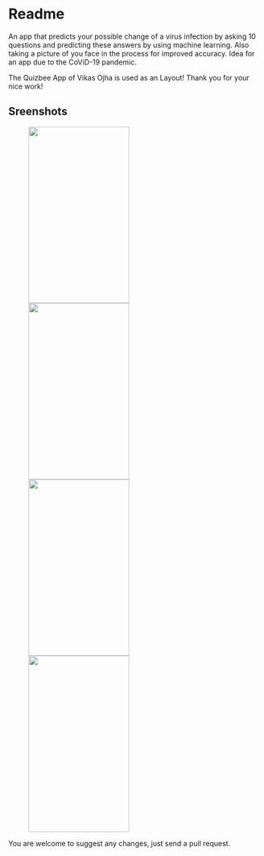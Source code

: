 # Readme
An app that predicts your possible change of a virus infection by asking 10 questions and predicting these answers by using machine learning. Also taking a picture of you face in the process for improved accuracy. Idea for an app due to the CoViD-19 pandemic.

The Quizbee App of Vikas Ojha is used as an Layout! Thank you for your nice work!

## Sreenshots

<p id="img_cont">
	<img src="/screenshot/Screenshot_20200423-122745.png" width = "200" height= "350" hspace=40>
	<img src="/screenshot/Screenshot_20200423-122755.png" width = "200" height= "350" hspace=40>
	<img src="/screenshot/Screenshot_20200423-122805.png" width = "200" height= "350" hspace=40>
	<img src="/screenshot/Screenshot_20200423-122830.png" width = "200" height= "350" hspace=40>
</p>

You are welcome to suggest any changes, just send a pull request.
